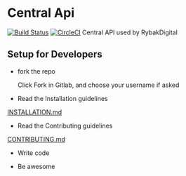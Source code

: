 Central Api
========================
[![Build Status](https://travis-ci.org/rybakdigital/api.svg?branch=master)](https://travis-ci.org/rybakdigital/api)
[![CircleCI](https://circleci.com/gh/rybakdigital/api.svg?style=svg)](https://circleci.com/gh/rybakdigital/api)
Central API used by RybakDigital

## Setup for Developers
- fork the repo

    Click Fork in Gitlab, and choose your username if asked

- Read the Installation guidelines

[INSTALLATION.md](https://gitlab.com/kurstenandrybak/acl-api/blob/master/INSTALLATION.md)

 - Read the Contributing guidelines

[CONTRIBUTING.md](https://gitlab.com/kurstenandrybak/acl-api/blob/master/CONTRIBUTING.md)

- Write code

- Be awesome
